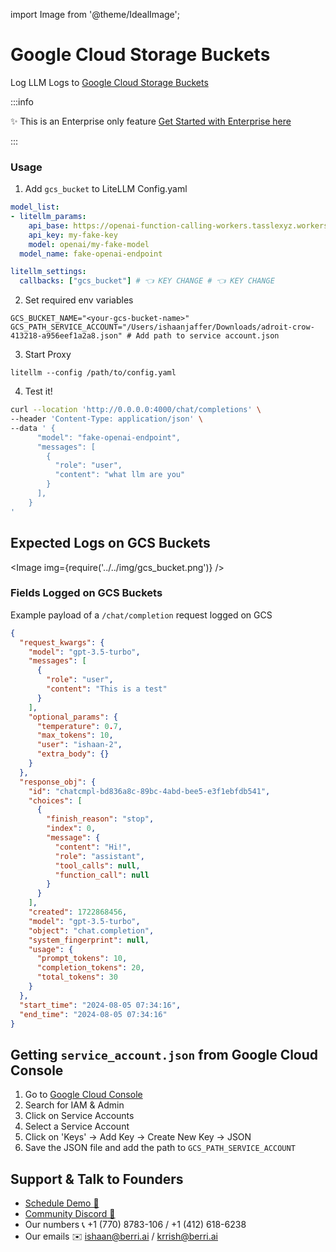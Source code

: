import Image from '@theme/IdealImage';

# Google Cloud Storage Buckets

Log LLM Logs to [Google Cloud Storage Buckets](https://cloud.google.com/storage?hl=en)

:::info

✨ This is an Enterprise only feature [Get Started with Enterprise here](https://calendly.com/d/4mp-gd3-k5k/litellm-1-1-onboarding-chat)

:::


### Usage

1. Add `gcs_bucket` to LiteLLM Config.yaml
```yaml
model_list:
- litellm_params:
    api_base: https://openai-function-calling-workers.tasslexyz.workers.dev/
    api_key: my-fake-key
    model: openai/my-fake-model
  model_name: fake-openai-endpoint

litellm_settings:
  callbacks: ["gcs_bucket"] # 👈 KEY CHANGE # 👈 KEY CHANGE
```

2. Set required env variables

```shell
GCS_BUCKET_NAME="<your-gcs-bucket-name>"
GCS_PATH_SERVICE_ACCOUNT="/Users/ishaanjaffer/Downloads/adroit-crow-413218-a956eef1a2a8.json" # Add path to service account.json
```

3. Start Proxy

```
litellm --config /path/to/config.yaml
```

4. Test it! 

```bash
curl --location 'http://0.0.0.0:4000/chat/completions' \
--header 'Content-Type: application/json' \
--data ' {
      "model": "fake-openai-endpoint",
      "messages": [
        {
          "role": "user",
          "content": "what llm are you"
        }
      ],
    }
'
```


## Expected Logs on GCS Buckets

<Image img={require('../../img/gcs_bucket.png')} />

### Fields Logged on GCS Buckets

Example payload of a `/chat/completion` request logged on GCS
```json
{
  "request_kwargs": {
    "model": "gpt-3.5-turbo",
    "messages": [
      {
        "role": "user",
        "content": "This is a test"
      }
    ],
    "optional_params": {
      "temperature": 0.7,
      "max_tokens": 10,
      "user": "ishaan-2",
      "extra_body": {}
    }
  },
  "response_obj": {
    "id": "chatcmpl-bd836a8c-89bc-4abd-bee5-e3f1ebfdb541",
    "choices": [
      {
        "finish_reason": "stop",
        "index": 0,
        "message": {
          "content": "Hi!",
          "role": "assistant",
          "tool_calls": null,
          "function_call": null
        }
      }
    ],
    "created": 1722868456,
    "model": "gpt-3.5-turbo",
    "object": "chat.completion",
    "system_fingerprint": null,
    "usage": {
      "prompt_tokens": 10,
      "completion_tokens": 20,
      "total_tokens": 30
    }
  },
  "start_time": "2024-08-05 07:34:16",
  "end_time": "2024-08-05 07:34:16"
}
```

## Getting `service_account.json` from Google Cloud Console

1. Go to [Google Cloud Console](https://console.cloud.google.com/)
2. Search for IAM & Admin
3. Click on Service Accounts
4. Select a Service Account
5. Click on 'Keys' -> Add Key -> Create New Key -> JSON
6. Save the JSON file and add the path to `GCS_PATH_SERVICE_ACCOUNT`

## Support & Talk to Founders

- [Schedule Demo 👋](https://calendly.com/d/4mp-gd3-k5k/berriai-1-1-onboarding-litellm-hosted-version)
- [Community Discord 💭](https://discord.gg/wuPM9dRgDw)
- Our numbers 📞 +1 (770) 8783-106 / ‭+1 (412) 618-6238‬
- Our emails ✉️ ishaan@berri.ai / krrish@berri.ai
